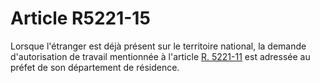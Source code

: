 # Article R5221-15

  
Lorsque l'étranger est déjà présent sur le territoire national, la demande d'autorisation de travail mentionnée à l'article [R. 5221-11][1] est adressée au préfet de son département de résidence.

 [1]: /affichCodeArticle.do?cidTexte=LEGITEXT000006072050&idArticle=LEGIARTI000018495586&dateTexte=&categorieLien=cid